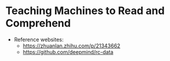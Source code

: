 # Teaching Machines to Read and Comprehend
+ Reference websites:
	+ https://zhuanlan.zhihu.com/p/21343662
	+ https://github.com/deepmind/rc-data
